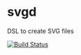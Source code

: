 svgd
====

DSL to create SVG files

[![Build Status](https://secure.travis-ci.org/FunThomas424242/svgd.png?branch=localbuild)](https://travis-ci.org/FunThomas424242/svgd)